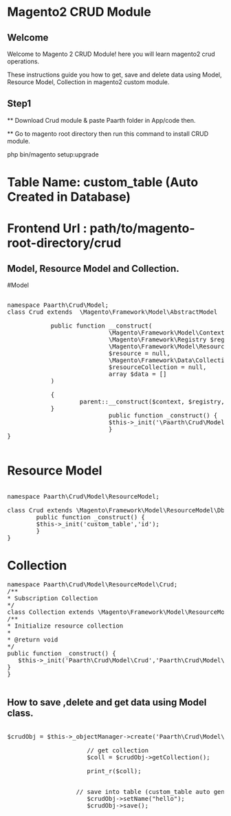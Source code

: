 # Magento2 CRUD Module


<h2>Welcome</h2>
Welcome to Magento 2 CRUD Module! here you will learn magento2 crud operations.

These instructions guide you how to get, save and delete data using Model, Resource Model, Collection in magento2 custom module.

## Step1

** Download Crud module & paste Paarth folder in App/code then.

** Go to magento root directory then run this command to install CRUD module.

php bin/magento setup:upgrade

# Table Name: custom_table (Auto Created in Database)

# Frontend Url : path/to/magento-root-directory/crud 


## Model, Resource Model and Collection.

#Model 

<pre>

namespace Paarth\Crud\Model;
class Crud extends	\Magento\Framework\Model\AbstractModel  {
			
			public function __construct(
							\Magento\Framework\Model\Context $context,
							\Magento\Framework\Registry $registry,
							\Magento\Framework\Model\ResourceModel\AbstractResource
							$resource = null,
							\Magento\Framework\Data\Collection\AbstractDb
							$resourceCollection = null,
							array $data = []
			)

			{
					parent::__construct($context, $registry, $resource,$resourceCollection, $data);
			}
							public function _construct() {
							$this->_init('\Paarth\Crud\Model\ResourceModel\Crud');
							}
}

</pre>


# Resource Model

<pre>

namespace Paarth\Crud\Model\ResourceModel;

class Crud extends \Magento\Framework\Model\ResourceModel\Db\AbstractDb {
		public function _construct() {
		$this->_init('custom_table','id');
		}
}
</pre>

# Collection 

<pre>
namespace Paarth\Crud\Model\ResourceModel\Crud;
/**
* Subscription Collection
*/
class Collection extends \Magento\Framework\Model\ResourceModel\Db\Collection\AbstractCollection {
/**
* Initialize resource collection
*
* @return void
*/
public function _construct() {
   $this->_init('Paarth\Crud\Model\Crud','Paarth\Crud\Model\ResourceModel\Crud');
}
}

</pre>


## How to save ,delete and get data using Model class.

<pre>

$crudObj = $this->_objectManager->create('Paarth\Crud\Model\Crud');
				    
					  // get collection 
					  $coll = $crudObj->getCollection();
					  
					  print_r($coll);
					
					
				   // save into table (custom_table auto generated using schema script)
				      $crudObj->setName("hello");
				      $crudObj->save();


</pre> 
 
